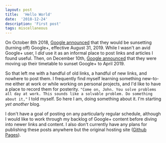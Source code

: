 ```yaml
---
layout: post
title:  'Hello World'
date:  '2018-12-24'
description: 'First post'
tags: miscellaneous
---
```

On October 8th 2018, [Google announced](https://www.blog.google/technology/safety-security/project-strobe/) that they would be sunsetting (turning off) Google+, effective August 31, 2019. While I wasn't an avid Google+ user, I *did* use it as an informal place to post links and articles I found useful. Then, on December 10th, [Google announced](https://www.blog.google/technology/safety-security/expediting-changes-google-plus/) that they were moving up their timetable to sunset Google+ to April 2019.

So that left me with a handful of old links, a handful of new links, and nowhere to post them. I frequently find myself learning something new-to-me either at work or while working on personal projects, and I'd like to have a place to record them for posterity. `"Come on, John. You solve problems all day at work. This sounds like a solvable problem. Do something about it,"` I told myself. So here I am, doing something about it. I'm starting *yet another* blog.

I don't have a goal of posting on any particularly regular schedule, although I would like to work through my backlog of Google+ content before diving into newer links and content. I also don't currently have any plans for publishing these posts anywhere but the original hosting site ([Github Pages](https://pages.github.com/)).